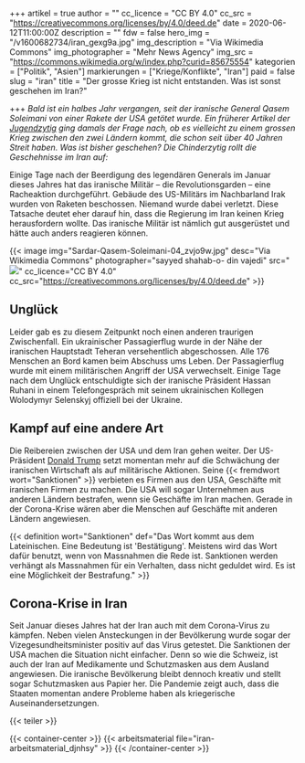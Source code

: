 +++
artikel = true
author = ""
cc_licence = "CC BY 4.0"
cc_src = "https://creativecommons.org/licenses/by/4.0/deed.de"
date = 2020-06-12T11:00:00Z
description = ""
fdw = false
hero_img = "/v1600682734/iran_gexg9a.jpg"
img_description = "Via Wikimedia Commons"
img_photographer = "Mehr News Agency"
img_src = "https://commons.wikimedia.org/w/index.php?curid=85675554"
kategorien = ["Politik", "Asien"]
markierungen = ["Kriege/Konflikte", "Iran"]
paid = false
slug = "iran"
title = "Der grosse Krieg ist nicht entstanden. Was ist sonst geschehen im Iran?"

+++
_Bald ist ein halbes Jahr vergangen, seit der iranische General Qasem Soleimani von einer Rakete der USA getötet wurde. Ein früherer Artikel der_ [_Jugendzytig_](https://www.jugendzytig.ch/kriegimiran) _ging damals der Frage nach, ob es vielleicht zu einem grossen Krieg zwischen den zwei Ländern kommt, die schon seit über 40 Jahren Streit haben. Was ist bisher geschehen? Die Chinderzytig rollt die Geschehnisse im Iran auf:_

Einige Tage nach der Beerdigung des legendären Generals im Januar dieses Jahres hat das iranische Militär – die Revolutionsgarden – eine Racheaktion durchgeführt. Gebäude des US-Militärs im Nachbarland Irak wurden von Raketen beschossen. Niemand wurde dabei verletzt. Diese Tatsache deutet eher darauf hin, dass die Regierung im Iran keinen Krieg herausfordern wollte. Das iranische Militär ist nämlich gut ausgerüstet und hätte auch anders reagieren können.

{{< image img="Sardar-Qasem-Soleimani-04_zvjo9w.jpg" desc="Via Wikimedia Commons" photographer="sayyed shahab-o- din vajedi" src="![](https://commons.wikimedia.org/wiki/File:Sardar_Qasem_Soleimani-04.jpg)" cc_licence="CC BY 4.0" cc_src="https://creativecommons.org/licenses/by/4.0/deed.de" >}}

## Unglück​

Leider gab es zu diesem Zeitpunkt noch einen anderen traurigen Zwischenfall. Ein ukrainischer Passagierflug wurde in der Nähe der iranischen Hauptstadt Teheran versehentlich abgeschossen. Alle 176 Menschen an Bord kamen beim Abschuss ums Leben. Der Passagierflug wurde mit einem militärischen Angriff der USA verwechselt. Einige Tage nach dem Unglück entschuldigte sich der iranische Präsident Hassan Ruhani in einem Telefongespräch mit seinem ukrainischen Kollegen Wolodymyr Selenskyj offiziell bei der Ukraine.

## Kampf auf eine andere Art

Die Reibereien zwischen der USA und dem Iran gehen weiter. Der US-Präsident [Donald Trump](https://www.chinderzytig.ch/donaldtrump) setzt momentan mehr auf die Schwächung der iranischen Wirtschaft als auf militärische Aktionen. Seine {{< fremdwort wort="Sanktionen" >}} verbieten es Firmen aus den USA, Geschäfte mit iranischen Firmen zu machen. Die USA will sogar Unternehmen aus anderen Ländern bestrafen, wenn sie Geschäfte im Iran machen. Gerade in der Corona-Krise wären aber die Menschen auf Geschäfte mit anderen Ländern angewiesen.

{{< definition wort="Sanktionen" def="Das Wort kommt aus dem Lateinischen. Eine Bedeutung ist 'Bestätigung'. Meistens wird das Wort dafür benutzt, wenn von Massnahmen die Rede ist. Sanktionen werden verhängt als Massnahmen für ein Verhalten, dass nicht geduldet wird. Es ist eine Möglichkeit der Bestrafung." >}}

## Corona-Krise in Iran

Seit Januar dieses Jahres hat der Iran auch mit dem Corona-Virus zu kämpfen. Neben vielen Ansteckungen in der Bevölkerung wurde sogar der Vizegesundheitsminister positiv auf das Virus getestet. Die Sanktionen der USA machen die Situation nicht einfacher. Denn so wie die Schweiz, ist auch der Iran auf Medikamente und Schutzmasken aus dem Ausland angewiesen. Die iranische Bevölkerung bleibt dennoch kreativ und stellt sogar Schutzmasken aus Papier her. Die Pandemie zeigt auch, dass die Staaten momentan andere Probleme haben als kriegerische Auseinandersetzungen.

{{< teiler >}}

{{< container-center >}}
{{< arbeitsmaterial file="iran-arbeitsmaterial_djnhsy" >}}
{{< /container-center >}}